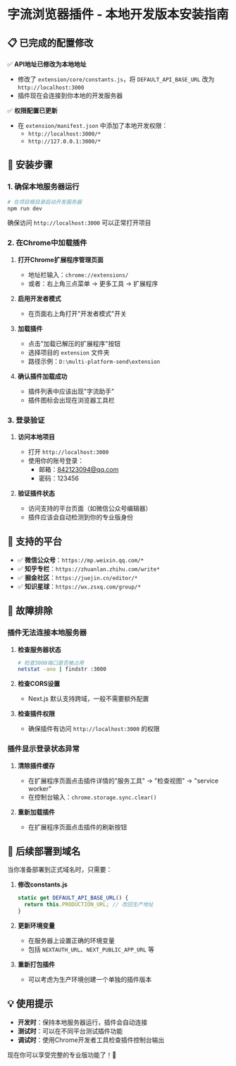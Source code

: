 # 字流浏览器插件 - 本地开发版本安装指南

## 📋 已完成的配置修改

✅ **API地址已修改为本地地址**
- 修改了 `extension/core/constants.js`，将 `DEFAULT_API_BASE_URL` 改为 `http://localhost:3000`
- 插件现在会连接到你本地的开发服务器

✅ **权限配置已更新**
- 在 `extension/manifest.json` 中添加了本地开发权限：
  - `http://localhost:3000/*`
  - `http://127.0.0.1:3000/*`

## 🚀 安装步骤

### 1. 确保本地服务器运行
```bash
# 在项目根目录启动开发服务器
npm run dev
```
确保访问 `http://localhost:3000` 可以正常打开项目

### 2. 在Chrome中加载插件

1. **打开Chrome扩展程序管理页面**
   - 地址栏输入：`chrome://extensions/`
   - 或者：右上角三点菜单 → 更多工具 → 扩展程序

2. **启用开发者模式**
   - 在页面右上角打开"开发者模式"开关

3. **加载插件**
   - 点击"加载已解压的扩展程序"按钮
   - 选择项目的 `extension` 文件夹
   - 路径示例：`D:\multi-platform-send\extension`

4. **确认插件加载成功**
   - 插件列表中应该出现"字流助手"
   - 插件图标会出现在浏览器工具栏

### 3. 登录验证

1. **访问本地项目**
   - 打开 `http://localhost:3000`
   - 使用你的账号登录：
     - 邮箱：842123094@qq.com
     - 密码：123456

2. **验证插件状态**
   - 访问支持的平台页面（如微信公众号编辑器）
   - 插件应该会自动检测到你的专业版身份

## 🎯 支持的平台

- ✅ **微信公众号**：`https://mp.weixin.qq.com/*`
- ✅ **知乎专栏**：`https://zhuanlan.zhihu.com/write*`
- ✅ **掘金社区**：`https://juejin.cn/editor/*`
- ✅ **知识星球**：`https://wx.zsxq.com/group/*`

## 🔧 故障排除

### 插件无法连接本地服务器

1. **检查服务器状态**
   ```bash
   # 检查3000端口是否被占用
   netstat -ano | findstr :3000
   ```

2. **检查CORS设置**
   - Next.js 默认支持跨域，一般不需要额外配置

3. **检查插件权限**
   - 确保插件有访问 `http://localhost:3000` 的权限

### 插件显示登录状态异常

1. **清除插件缓存**
   - 在扩展程序页面点击插件详情的"服务工具" → "检查视图" → "service worker"
   - 在控制台输入：`chrome.storage.sync.clear()`

2. **重新加载插件**
   - 在扩展程序页面点击插件的刷新按钮

## 🔄 后续部署到域名

当你准备部署到正式域名时，只需要：

1. **修改constants.js**
   ```javascript
   static get DEFAULT_API_BASE_URL() {
     return this.PRODUCTION_URL; // 改回生产地址
   }
   ```

2. **更新环境变量**
   - 在服务器上设置正确的环境变量
   - 包括 `NEXTAUTH_URL`、`NEXT_PUBLIC_APP_URL` 等

3. **重新打包插件**
   - 可以考虑为生产环境创建一个单独的插件版本

## 💡 使用提示

- **开发时**：保持本地服务器运行，插件会自动连接
- **测试时**：可以在不同平台测试插件功能
- **调试时**：使用Chrome开发者工具检查插件控制台输出

现在你可以享受完整的专业版功能了！🎉